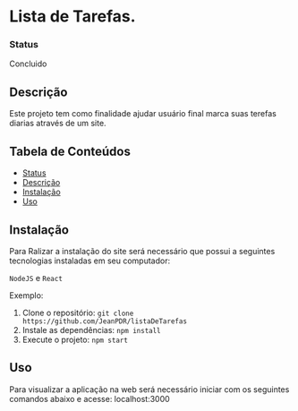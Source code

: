 # Lista de Tarefas. 

### Status 
<p>Concluido</p>

## Descrição
Este projeto tem como finalidade ajudar usuário final marca suas terefas diarias através de um site.

## Tabela de Conteúdos
- [Status](#status)
- [Descrição](#descrição)
- [Instalação](#instalação)
- [Uso](#uso)

## Instalação

Para Ralizar a instalação do site será necessário que possui a seguintes tecnologias instaladas em seu computador:

`NodeJS` e `React`

Exemplo:

1. Clone o repositório: `git clone https://github.com/JeanPDR/listaDeTarefas`
2. Instale as dependências: `npm install`
3. Execute o projeto: `npm start`

## Uso

Para visualizar a aplicação na web será necessário iniciar com os seguintes comandos abaixo e acesse: localhost:3000
